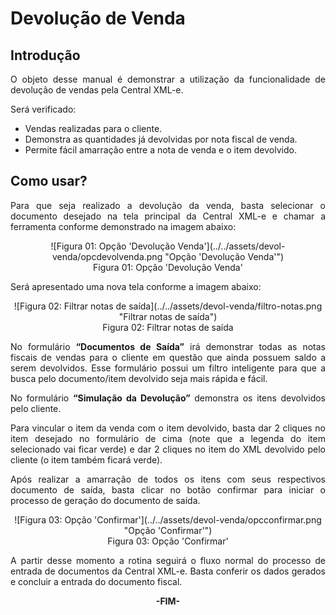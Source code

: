 <style>
    p{
        text-align: justify;
    }
</style>

# Devolução de Venda

## Introdução

O objeto desse manual é demonstrar a utilização da funcionalidade de devolução de vendas pela Central XML-e.

Será verificado:

- Vendas realizadas para o cliente.
- Demonstra as quantidades já devolvidas por nota fiscal de venda.
- Permite fácil amarração entre a nota de venda e o item devolvido.

## Como usar?

Para que seja realizado a devolução da venda, basta selecionar o documento desejado na tela principal da Central XML-e e chamar a ferramenta conforme demonstrado na imagem abaixo:

<center>![Figura 01: Opção 'Devolução Venda'](../../assets/devol-venda/opcdevolvenda.png "Opção 'Devolução Venda'")
<br><span id="format">Figura 01: Opção 'Devolução Venda'</span><br></center>

Será apresentado uma nova tela conforme a imagem abaixo:

<center>![Figura 02: Filtrar notas de saída](../../assets/devol-venda/filtro-notas.png "Filtrar notas de saída")
<br><span id="format">Figura 02: Filtrar notas de saída</span><br></center>

No formulário **“Documentos de Saída”** irá demonstrar todas as notas fiscais de vendas para o cliente em questão que ainda possuem saldo a serem devolvidos. Esse formulário possui um filtro inteligente para que a busca pelo documento/item devolvido seja mais rápida e fácil.

No formulário **“Simulação da Devolução”** demonstra os itens devolvidos pelo cliente.

Para vincular o item da venda com o item devolvido, basta dar 2 cliques no item desejado no formulário de cima (note que a legenda do item selecionado vai ficar verde) e dar 2 cliques no item do XML devolvido pelo cliente (o item também ficará verde).

Após realizar a amarração de todos os itens com seus respectivos documento de saída, basta clicar no botão confirmar para iniciar o processo de geração do documento de saída.

<center>![Figura 03: Opção 'Confirmar'](../../assets/devol-venda/opcconfirmar.png "Opção 'Confirmar'")
<br><span id="format">Figura 03: Opção 'Confirmar'</span><br></center>

A partir desse momento a rotina seguirá o fluxo normal do processo de entrada de documentos da Central XML-e.
Basta conferir os dados gerados e concluir a entrada do documento fiscal.

<div style="text-align: center; font-weight: bold;">-FIM-</div>